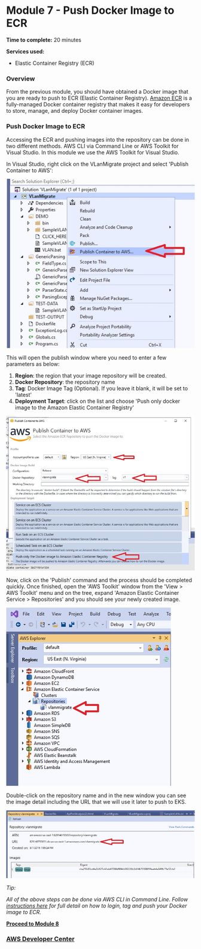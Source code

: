 # Module 7 - Push Docker Image to ECR


**Time to complete:** 20 minutes

**Services used:**

- Elastic Container Registry (ECR)

### Overview

From the previous module, you should have obtained a Docker image that you are ready to push to ECR (Elastic Container Registry). [Amazon ECR](https://aws.amazon.com/ecr/) is a fully-managed Docker container registry that makes it easy for developers to store, manage, and deploy Docker container images.

### Push Docker Image to ECR

Accessing the ECR and pushing images into the repository can be done in two different methods. AWS CLI via Command Line or AWS Toolkit for Visual Studio. In this module we use the AWS Toolkit for Visual Studio.

In Visual Studio, right click on the VLanMigrate project and select 'Publish Container to AWS':

![Publish Container to AWS](/images/module-7/PublishContainer1.jpg)

This will open the publish window where you need to enter a few parameters as below:
1. __Region__: the region that your image repository will be created.
2. __Docker Repository__: the repository name
3. __Tag__: Docker Image Tag (Optional). If you leave it blank, it will be set to 'latest'
4. __Deployment Target__: click on the list and choose 'Push only docker image to the Amazon Elastic Container Registry'

![Publish Container to AWS](/images/module-7/PublishContainer2.jpg)

Now, click on the 'Publish' command and the process should be completed quickly. Once finished, open the 'AWS Toolkit' window from the 'View > AWS Toolkit' menu and on the tree, expand 'Amazon Elastic Container Service > Repositories' and you should see your newly created image. 

![AWS Toolkit](/images/module-7/PublishContainer3.jpg)

Double-click on the repository name and in the new window you can see the image detail including the URL that we will use it later to push to EKS.

![Repository Detail](/images/module-7/PublishContainer4.jpg)

_Tip:_

_All of the above steps can be done via AWS CLI in Command Line. Follow [instructions here](https://docs.aws.amazon.com/AmazonECR/latest/userguide/docker-push-ecr-image.html) for full detail on how to login, tag and push your Docker image to ECR._

**[Proceed to Module 8](../module-8/README.md)**

### [AWS Developer Center](https://developer.aws)
